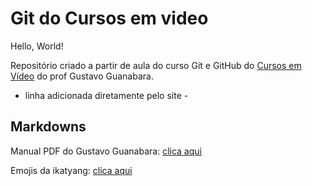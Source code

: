 # Git do Cursos em video

Hello, World!

Repositório criado a partir de aula do curso Git e GitHub do [Cursos em Vídeo](https://www.cursoemvideo.com/) do prof Gustavo Guanabara.

- linha adicionada diretamente pelo site -

## Markdowns

Manual PDF do Gustavo Guanabara: [clica aqui](https://github.com/gustavoguanabara/git-github/tree/master/manuais-PDF)

Emojis da ikatyang: [clica aqui](https://github.com/ikatyang/emoji-cheat-sheet)
